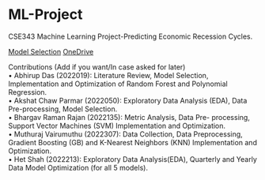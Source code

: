 # ML-Project
CSE343 Machine Learning Project-Predicting Economic Recession Cycles.

[Model Selection](https://docs.google.com/document/d/1nVPZF-dDvpgHDUqqfB6gaJ5IhQfPkAUS5zPR5Rc0_cw/edit) 
[OneDrive](https://onedrive.live.com/?authkey=%21AB4KKnQSMNPJ650&id=FAB03F2DDC0B2BFA%2115841&cid=FAB03F2DDC0B2BFA)

Contributions (Add if you want/In case asked for later)<br />
• Abhirup Das (2022019): Literature Review, Model Selection, Implementation and Optimization of Random Forest and Polynomial Regression. <br />
• Akshat Chaw Parmar (2022050): Exploratory Data Analysis (EDA), Data Pre-processing, Model Selection. <br />
• Bhargav Raman Rajan (2022135): Metric Analysis, Data Pre- processing, Support Vector Machines (SVM) Implementation and Optimization. <br />
• Muthuraj Vairumuthu (2022307): Data Collection, Data Preprocessing, Gradient Boosting (GB) and K-Nearest Neighbors (KNN) Implementation and Optimization. <br />
• Het Shah (2022213): Exploratory Data Analysis(EDA), Quarterly and Yearly Data Model Optimization (for all 5 models). 


⠀⠀⠀⠀⠀⠀⠀⠀⠀⠀⠀⠀⠀⠀⠀⠀⠀⠀⠀⠀⠀⠀⠀⠀⠀⠀⠀⠀⠀⠀⠀⠀⠀⠀⠀⠀⠀⠀⠀⠀⠀⠀⠀⠀⠀⠀⠀⠀⠀⠀⠀⠀⠀⠀⠀⠀⠀⠀⠀⠀
⠀⠀⠀⠀⠀⠀⠀⠀
